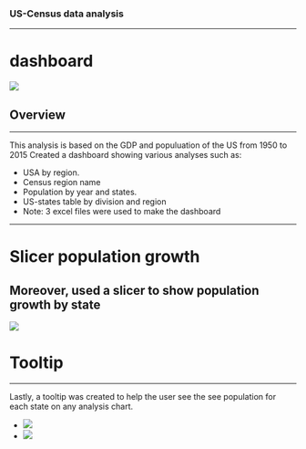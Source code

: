 ### US-Census data analysis 
---
# dashboard
<img src="C:\Users\ekhat\Downloads\edx-power-bi-exercise-files\Week 1\dashboard.png">


## Overview
---
This analysis is based on the GDP and populuation of the US from 1950 to 2015
Created a dashboard showing various analyses such as:
- USA by region.
- Census region name
- Population by year and states.
- US-states table by division and region
- Note: 3 excel files were used to make the dashboard

--- 
# Slicer population growth 
Moreover, used a slicer to show population growth by state
---
<img src= "C:\Users\ekhat\Downloads\edx-power-bi-exercise-files\Week 1\Screenshot (432).png">


# Tooltip 
---
Lastly, a tooltip was created to help the user see the see population for each state on any analysis chart.
- <img src="C:\Users\ekhat\Downloads\edx-power-bi-exercise-files\Week 1\Screenshot (433).png">
- <img src="C:\Users\ekhat\Downloads\edx-power-bi-exercise-files\Week 1\Screenshot (434).png">


